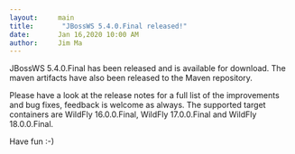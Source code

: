 ```yaml
---
layout:     main
title:       "JBossWS 5.4.0.Final released!"
date:       Jan 16,2020 10:00 AM
author:     Jim Ma
---
```

JBossWS 5.4.0.Final has been released and is available for download. The maven artifacts have also been released to the Maven repository.

Please have a look at the release notes for a full list of the improvements and bug fixes, feedback is welcome as always. The supported target containers are WildFly 16.0.0.Final, WildFly 17.0.0.Final and WildFly 18.0.0.Final.

Have fun :-)
